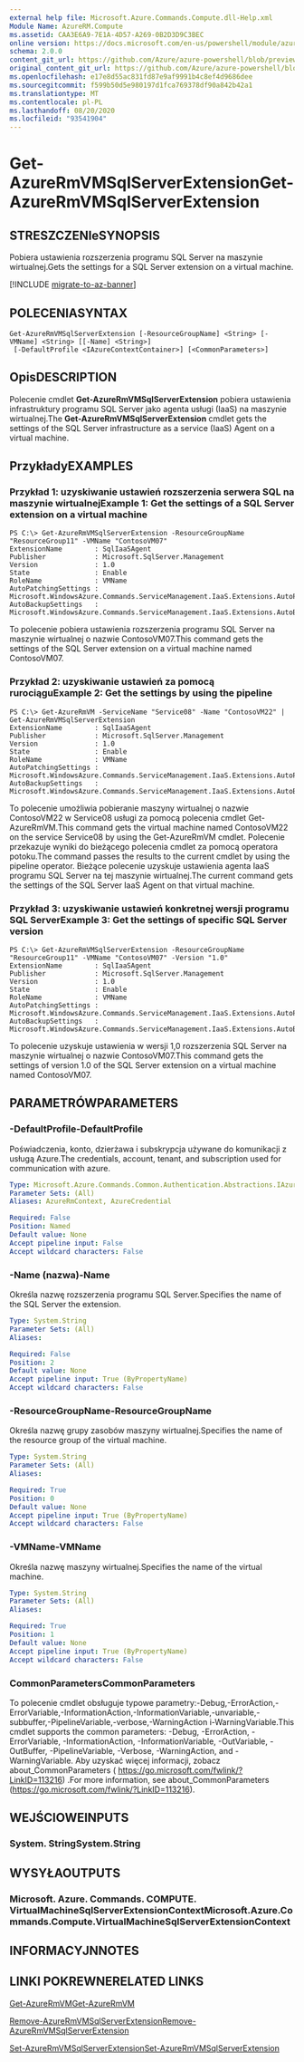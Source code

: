 ```yaml
---
external help file: Microsoft.Azure.Commands.Compute.dll-Help.xml
Module Name: AzureRM.Compute
ms.assetid: CAA3E6A9-7E1A-4D57-A269-0B2D3D9C3BEC
online version: https://docs.microsoft.com/en-us/powershell/module/azurerm.compute/get-azurermvmsqlserverextension
schema: 2.0.0
content_git_url: https://github.com/Azure/azure-powershell/blob/preview/src/ResourceManager/Compute/Commands.Compute/help/Get-AzureRMVMSqlServerExtension.md
original_content_git_url: https://github.com/Azure/azure-powershell/blob/preview/src/ResourceManager/Compute/Commands.Compute/help/Get-AzureRMVMSqlServerExtension.md
ms.openlocfilehash: e17e8d55ac831fd87e9af9991b4c8ef4d9686dee
ms.sourcegitcommit: f599b50d5e980197d1fca769378df90a842b42a1
ms.translationtype: MT
ms.contentlocale: pl-PL
ms.lasthandoff: 08/20/2020
ms.locfileid: "93541904"
---
```

# <span data-ttu-id="b797c-101">Get-AzureRmVMSqlServerExtension</span><span class="sxs-lookup"><span data-stu-id="b797c-101">Get-AzureRmVMSqlServerExtension</span></span>

## <span data-ttu-id="b797c-102">STRESZCZENIe</span><span class="sxs-lookup"><span data-stu-id="b797c-102">SYNOPSIS</span></span>
<span data-ttu-id="b797c-103">Pobiera ustawienia rozszerzenia programu SQL Server na maszynie wirtualnej.</span><span class="sxs-lookup"><span data-stu-id="b797c-103">Gets the settings for a SQL Server extension on a virtual machine.</span></span>

[!INCLUDE [migrate-to-az-banner](../../includes/migrate-to-az-banner.md)]

## <span data-ttu-id="b797c-104">POLECENIA</span><span class="sxs-lookup"><span data-stu-id="b797c-104">SYNTAX</span></span>

```
Get-AzureRmVMSqlServerExtension [-ResourceGroupName] <String> [-VMName] <String> [[-Name] <String>]
 [-DefaultProfile <IAzureContextContainer>] [<CommonParameters>]
```

## <span data-ttu-id="b797c-105">Opis</span><span class="sxs-lookup"><span data-stu-id="b797c-105">DESCRIPTION</span></span>
<span data-ttu-id="b797c-106">Polecenie cmdlet **Get-AzureRmVMSqlServerExtension** pobiera ustawienia infrastruktury programu SQL Server jako agenta usługi (IaaS) na maszynie wirtualnej.</span><span class="sxs-lookup"><span data-stu-id="b797c-106">The **Get-AzureRmVMSqlServerExtension** cmdlet gets the settings of the SQL Server infrastructure as a service (IaaS) Agent on a virtual machine.</span></span>

## <span data-ttu-id="b797c-107">Przykłady</span><span class="sxs-lookup"><span data-stu-id="b797c-107">EXAMPLES</span></span>

### <span data-ttu-id="b797c-108">Przykład 1: uzyskiwanie ustawień rozszerzenia serwera SQL na maszynie wirtualnej</span><span class="sxs-lookup"><span data-stu-id="b797c-108">Example 1: Get the settings of a SQL Server extension on a virtual machine</span></span>
```
PS C:\> Get-AzureRmVMSqlServerExtension -ResourceGroupName "ResourceGroup11" -VMName "ContosoVM07"
ExtensionName        : SqlIaaSAgent
Publisher            : Microsoft.SqlServer.Management
Version              : 1.0
State                : Enable
RoleName             : VMName
AutoPatchingSettings : Microsoft.WindowsAzure.Commands.ServiceManagement.IaaS.Extensions.AutoPatchingSettings
AutoBackupSettings   : Microsoft.WindowsAzure.Commands.ServiceManagement.IaaS.Extensions.AutoBackupSettings
```

<span data-ttu-id="b797c-109">To polecenie pobiera ustawienia rozszerzenia programu SQL Server na maszynie wirtualnej o nazwie ContosoVM07.</span><span class="sxs-lookup"><span data-stu-id="b797c-109">This command gets the settings of the SQL Server extension on a virtual machine named ContosoVM07.</span></span>

### <span data-ttu-id="b797c-110">Przykład 2: uzyskiwanie ustawień za pomocą rurociągu</span><span class="sxs-lookup"><span data-stu-id="b797c-110">Example 2: Get the settings by using the pipeline</span></span>
```
PS C:\> Get-AzureRmVM -ServiceName "Service08" -Name "ContosoVM22" | Get-AzureRmVMSqlServerExtension
ExtensionName        : SqlIaaSAgent
Publisher            : Microsoft.SqlServer.Management
Version              : 1.0
State                : Enable
RoleName             : VMName
AutoPatchingSettings : Microsoft.WindowsAzure.Commands.ServiceManagement.IaaS.Extensions.AutoPatchingSettings
AutoBackupSettings   : Microsoft.WindowsAzure.Commands.ServiceManagement.IaaS.Extensions.AutoBackupSettings
```

<span data-ttu-id="b797c-111">To polecenie umożliwia pobieranie maszyny wirtualnej o nazwie ContosoVM22 w Service08 usługi za pomocą polecenia cmdlet Get-AzureRmVM.</span><span class="sxs-lookup"><span data-stu-id="b797c-111">This command gets the virtual machine named ContosoVM22 on the service Service08 by using the Get-AzureRmVM cmdlet.</span></span>
<span data-ttu-id="b797c-112">Polecenie przekazuje wyniki do bieżącego polecenia cmdlet za pomocą operatora potoku.</span><span class="sxs-lookup"><span data-stu-id="b797c-112">The command passes the results to the current cmdlet by using the pipeline operator.</span></span>
<span data-ttu-id="b797c-113">Bieżące polecenie uzyskuje ustawienia agenta IaaS programu SQL Server na tej maszynie wirtualnej.</span><span class="sxs-lookup"><span data-stu-id="b797c-113">The current command gets the settings of the SQL Server IaaS Agent on that virtual machine.</span></span>

### <span data-ttu-id="b797c-114">Przykład 3: uzyskiwanie ustawień konkretnej wersji programu SQL Server</span><span class="sxs-lookup"><span data-stu-id="b797c-114">Example 3: Get the settings of specific SQL Server version</span></span>
```
PS C:\> Get-AzureRmVMSqlServerExtension -ResourceGroupName "ResourceGroup11" -VMName "ContosoVM07" -Version "1.0"
ExtensionName        : SqlIaaSAgent
Publisher            : Microsoft.SqlServer.Management
Version              : 1.0
State                : Enable
RoleName             : VMName
AutoPatchingSettings : Microsoft.WindowsAzure.Commands.ServiceManagement.IaaS.Extensions.AutoPatchingSettings
AutoBackupSettings   : Microsoft.WindowsAzure.Commands.ServiceManagement.IaaS.Extensions.AutoBackupSettings
```

<span data-ttu-id="b797c-115">To polecenie uzyskuje ustawienia w wersji 1,0 rozszerzenia SQL Server na maszynie wirtualnej o nazwie ContosoVM07.</span><span class="sxs-lookup"><span data-stu-id="b797c-115">This command gets the settings of version 1.0 of the SQL Server extension on a virtual machine named ContosoVM07.</span></span>

## <span data-ttu-id="b797c-116">PARAMETRÓW</span><span class="sxs-lookup"><span data-stu-id="b797c-116">PARAMETERS</span></span>

### <span data-ttu-id="b797c-117">-DefaultProfile</span><span class="sxs-lookup"><span data-stu-id="b797c-117">-DefaultProfile</span></span>
<span data-ttu-id="b797c-118">Poświadczenia, konto, dzierżawa i subskrypcja używane do komunikacji z usługą Azure.</span><span class="sxs-lookup"><span data-stu-id="b797c-118">The credentials, account, tenant, and subscription used for communication with azure.</span></span>

```yaml
Type: Microsoft.Azure.Commands.Common.Authentication.Abstractions.IAzureContextContainer
Parameter Sets: (All)
Aliases: AzureRmContext, AzureCredential

Required: False
Position: Named
Default value: None
Accept pipeline input: False
Accept wildcard characters: False
```

### <span data-ttu-id="b797c-119">-Name (nazwa)</span><span class="sxs-lookup"><span data-stu-id="b797c-119">-Name</span></span>
<span data-ttu-id="b797c-120">Określa nazwę rozszerzenia programu SQL Server.</span><span class="sxs-lookup"><span data-stu-id="b797c-120">Specifies the name of the SQL Server the extension.</span></span>

```yaml
Type: System.String
Parameter Sets: (All)
Aliases:

Required: False
Position: 2
Default value: None
Accept pipeline input: True (ByPropertyName)
Accept wildcard characters: False
```

### <span data-ttu-id="b797c-121">-ResourceGroupName</span><span class="sxs-lookup"><span data-stu-id="b797c-121">-ResourceGroupName</span></span>
<span data-ttu-id="b797c-122">Określa nazwę grupy zasobów maszyny wirtualnej.</span><span class="sxs-lookup"><span data-stu-id="b797c-122">Specifies the name of the resource group of the virtual machine.</span></span>

```yaml
Type: System.String
Parameter Sets: (All)
Aliases:

Required: True
Position: 0
Default value: None
Accept pipeline input: True (ByPropertyName)
Accept wildcard characters: False
```

### <span data-ttu-id="b797c-123">-VMName</span><span class="sxs-lookup"><span data-stu-id="b797c-123">-VMName</span></span>
<span data-ttu-id="b797c-124">Określa nazwę maszyny wirtualnej.</span><span class="sxs-lookup"><span data-stu-id="b797c-124">Specifies the name of the virtual machine.</span></span>

```yaml
Type: System.String
Parameter Sets: (All)
Aliases:

Required: True
Position: 1
Default value: None
Accept pipeline input: True (ByPropertyName)
Accept wildcard characters: False
```

### <span data-ttu-id="b797c-125">CommonParameters</span><span class="sxs-lookup"><span data-stu-id="b797c-125">CommonParameters</span></span>
<span data-ttu-id="b797c-126">To polecenie cmdlet obsługuje typowe parametry:-Debug,-ErrorAction,-ErrorVariable,-InformationAction,-InformationVariable,-unvariable,-subbuffer,-PipelineVariable,-verbose,-WarningAction i-WarningVariable.</span><span class="sxs-lookup"><span data-stu-id="b797c-126">This cmdlet supports the common parameters: -Debug, -ErrorAction, -ErrorVariable, -InformationAction, -InformationVariable, -OutVariable, -OutBuffer, -PipelineVariable, -Verbose, -WarningAction, and -WarningVariable.</span></span> <span data-ttu-id="b797c-127">Aby uzyskać więcej informacji, zobacz about_CommonParameters ( https://go.microsoft.com/fwlink/?LinkID=113216) .</span><span class="sxs-lookup"><span data-stu-id="b797c-127">For more information, see about_CommonParameters (https://go.microsoft.com/fwlink/?LinkID=113216).</span></span>

## <span data-ttu-id="b797c-128">WEJŚCIOWE</span><span class="sxs-lookup"><span data-stu-id="b797c-128">INPUTS</span></span>

### <span data-ttu-id="b797c-129">System. String</span><span class="sxs-lookup"><span data-stu-id="b797c-129">System.String</span></span>

## <span data-ttu-id="b797c-130">WYSYŁA</span><span class="sxs-lookup"><span data-stu-id="b797c-130">OUTPUTS</span></span>

### <span data-ttu-id="b797c-131">Microsoft. Azure. Commands. COMPUTE. VirtualMachineSqlServerExtensionContext</span><span class="sxs-lookup"><span data-stu-id="b797c-131">Microsoft.Azure.Commands.Compute.VirtualMachineSqlServerExtensionContext</span></span>

## <span data-ttu-id="b797c-132">INFORMACYJN</span><span class="sxs-lookup"><span data-stu-id="b797c-132">NOTES</span></span>

## <span data-ttu-id="b797c-133">LINKI POKREWNE</span><span class="sxs-lookup"><span data-stu-id="b797c-133">RELATED LINKS</span></span>

[<span data-ttu-id="b797c-134">Get-AzureRmVM</span><span class="sxs-lookup"><span data-stu-id="b797c-134">Get-AzureRmVM</span></span>](./Get-AzureRmVM.md)

[<span data-ttu-id="b797c-135">Remove-AzureRmVMSqlServerExtension</span><span class="sxs-lookup"><span data-stu-id="b797c-135">Remove-AzureRmVMSqlServerExtension</span></span>](./Remove-AzureRMVMSqlServerExtension.md)

[<span data-ttu-id="b797c-136">Set-AzureRmVMSqlServerExtension</span><span class="sxs-lookup"><span data-stu-id="b797c-136">Set-AzureRmVMSqlServerExtension</span></span>](./Set-AzureRMVMSqlServerExtension.md)


